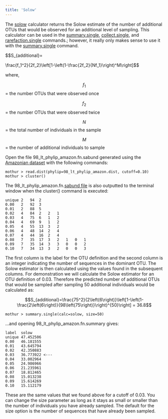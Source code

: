 ```yaml
---
title: 'Solow'
---
```

The [solow](solow) calculator returns the Solow estimate of
the number of additional OTUs that would be observed for an additional
level of sampling. This calculator can be used in the
[summary.single](summary.single),
[collect.single](collect.single), and
[rarefaction.single](rarefaction.single) commands.; however,
it really only makes sense to use it with the
[summary.single](summary.single) command.

$$S_{additional}=

\frac{f_1^2}{2f_2}\left[1-\left(1-\frac{2f_2}{Nf_1}\right)^M\right]$$

where,

$$f_1$$ = the number OTUs that were observed once

$$f_2$$ = the number OTUs that were observed twice

$$N$$ = the total number of individuals in the sample

$$M$$ = the number of additional individuals to sample

Open the file 98\_lt\_phylip\_amazon.fn.sabund generated using the [
Amazonian dataset](Media:AmazonData.zip) with the following
commands:

    mothur > read.dist(phylip=98_lt_phylip_amazon.dist, cutoff=0.10)
    mothur > cluster()

The 98\_lt\_phylip\_amazon.fn.[sabund file](sabund_file) is
also outputted to the terminal window when the cluster() command is
executed:

    unique 2   94  2   
    0.00   2   92  3   
    0.01   2   88  5   
    0.02   4   84  2   2   1   
    0.03   4   75  6   1   2   
    0.04   4   69  9   1   2   
    0.05   4   55  13  3   2   
    0.06   4   48  14  2   4   
    0.07   4   44  16  2   4   
    0.08   7   35  17  3   2   1   0   1   
    0.09   7   35  14  3   3   0   0   2   
    0.10   7   34  13  3   2   0   0   3   

The first column is the label for the OTU definition and the second
column is an integer indicating the number of sequences in the dominant
OTU. The Solow estimator is then calculated using the values found in
the subsequent columns. For demonstration we will calculate the Solow
estimator for an OTU definition of 0.03. Therefore the predicted number
of additional OTUs that would be sampled after sampling 50 additional
individuals would be calculated as:

$$S_{additional}=\frac{75^2}{2\left(6\right)}\left[1-\left(1-\frac{2\left(6\right)}{98\left(75\right)}\right)^{50}\right] = 36.8$$

    mothur > summary.single(calc=solow, size=50)

\...and opening 98\_lt\_phylip\_amazon.fn.summary gives:

    label  solow
    unique 47.452506
    0.00   46.181555
    0.01   43.645794
    0.02   42.350883
    0.03   36.773922 <---
    0.04   33.002964
    0.05   24.986966
    0.06   21.235961
    0.07   18.812465
    0.08   15.013238
    0.09   15.614269
    0.10   15.112179

These are the same values that we found above for a cutoff of 0.03. You
can change the size parameter as long as it stays as small or smaller
than the number of individuals you have already sampled. The default for
the size option is the number of sequences that have already been
sampled.
